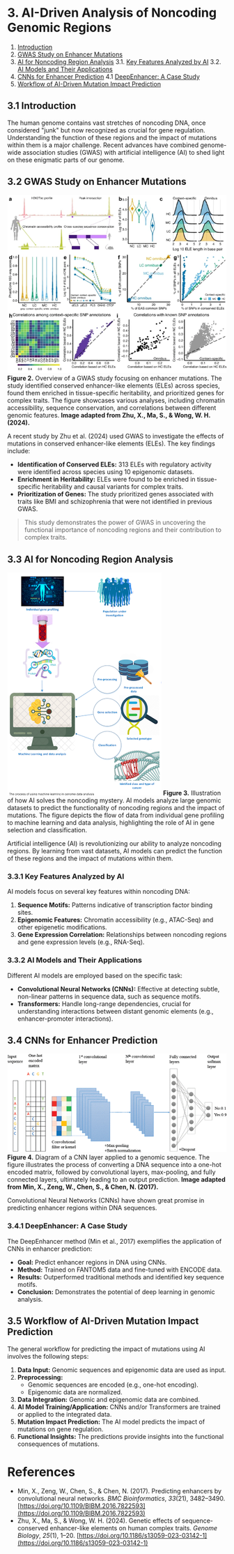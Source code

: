 # 3. AI-Driven Analysis of Noncoding Genomic Regions

1. [Introduction](#31)
2. [GWAS Study on Enhancer Mutations](#32)
3. [AI for Noncoding Region Analysis](#33)
    3.1. [Key Features Analyzed by AI](#331)
    3.2. [AI Models and Their Applications](#332)
4. [CNNs for Enhancer Prediction](#34)
    4.1 [DeepEnhancer: A Case Study](#341)
5. [Workflow of AI-Driven Mutation Impact Prediction](#35)

## 3.1 Introduction<a name="31"></a>

The human genome contains vast stretches of noncoding DNA, once considered "junk" but now recognized as crucial for gene regulation. Understanding the function of these regions and the impact of mutations within them is a major challenge. Recent advances have combined genome-wide association studies (GWAS) with artificial intelligence (AI) to shed light on these enigmatic parts of our genome.

## 3.2 GWAS Study on Enhancer Mutations<a name="32"></a>

![](assets/GWAS_enhancer_mutations.png)
**Figure 2.** Overview of a GWAS study focusing on enhancer mutations. The study identified conserved enhancer-like elements (ELEs) across species, found them enriched in tissue-specific heritability, and prioritized genes for complex traits. The figure showcases various analyses, including chromatin accessibility, sequence conservation, and correlations between different genomic features. **Image adapted from Zhu, X., Ma, S., & Wong, W. H. (2024).**

A recent study by Zhu et al. (2024) used GWAS to investigate the effects of mutations in conserved enhancer-like elements (ELEs). The key findings include:

*   **Identification of Conserved ELEs:** 313 ELEs with regulatory activity were identified across species using 10 epigenomic datasets.
*   **Enrichment in Heritability:** ELEs were found to be enriched in tissue-specific heritability and causal variants for complex traits.
*   **Prioritization of Genes:** The study prioritized genes associated with traits like BMI and schizophrenia that were not identified in previous GWAS.

> This study demonstrates the power of GWAS in uncovering the functional importance of noncoding regions and their contribution to complex traits.

## 3.3 AI for Noncoding Region Analysis<a name="33"></a>

![](assets/AI_noncoding_mystery.png)
**Figure 3.** Illustration of how AI solves the noncoding mystery. AI models analyze large genomic datasets to predict the functionality of noncoding regions and the impact of mutations. The figure depicts the flow of data from individual gene profiling to machine learning and data analysis, highlighting the role of AI in gene selection and classification.

Artificial intelligence (AI) is revolutionizing our ability to analyze noncoding regions. By learning from vast datasets, AI models can predict the function of these regions and the impact of mutations within them.

### 3.3.1 Key Features Analyzed by AI<a name="331"></a>

AI models focus on several key features within noncoding DNA:

1.  **Sequence Motifs:** Patterns indicative of transcription factor binding sites.
2.  **Epigenomic Features:** Chromatin accessibility (e.g., ATAC-Seq) and other epigenetic modifications.
3.  **Gene Expression Correlation:** Relationships between noncoding regions and gene expression levels (e.g., RNA-Seq).

### 3.3.2 AI Models and Their Applications<a name="332"></a>

Different AI models are employed based on the specific task:

*   **Convolutional Neural Networks (CNNs):** Effective at detecting subtle, non-linear patterns in sequence data, such as sequence motifs.
*   **Transformers:** Handle long-range dependencies, crucial for understanding interactions between distant genomic elements (e.g., enhancer-promoter interactions).

## 3.4 CNNs for Enhancer Prediction<a name="34"></a>

![](assets/CNN_genomic_sequence.png)
**Figure 4.** Diagram of a CNN layer applied to a genomic sequence. The figure illustrates the process of converting a DNA sequence into a one-hot encoded matrix, followed by convolutional layers, max-pooling, and fully connected layers, ultimately leading to an output prediction. **Image adapted from Min, X., Zeng, W., Chen, S., & Chen, N. (2017).**

Convolutional Neural Networks (CNNs) have shown great promise in predicting enhancer regions within DNA sequences.

### 3.4.1 DeepEnhancer: A Case Study<a name="341"></a>

The DeepEnhancer method (Min et al., 2017) exemplifies the application of CNNs in enhancer prediction:

*   **Goal:** Predict enhancer regions in DNA using CNNs.
*   **Method:** Trained on FANTOM5 data and fine-tuned with ENCODE data.
*   **Results:** Outperformed traditional methods and identified key sequence motifs.
*   **Conclusion:** Demonstrates the potential of deep learning in genomic analysis.

## 3.5 Workflow of AI-Driven Mutation Impact Prediction<a name="35"></a>

The general workflow for predicting the impact of mutations using AI involves the following steps:

1.  **Data Input:** Genomic sequences and epigenomic data are used as input.
2.  **Preprocessing:**
    *   Genomic sequences are encoded (e.g., one-hot encoding).
    *   Epigenomic data are normalized.
3.  **Data Integration:** Genomic and epigenomic data are combined.
4.  **AI Model Training/Application:** CNNs and/or Transformers are trained or applied to the integrated data.
5.  **Mutation Impact Prediction:** The AI model predicts the impact of mutations on gene regulation.
6.  **Functional Insights:** The predictions provide insights into the functional consequences of mutations.

# References

*   Min, X., Zeng, W., Chen, S., & Chen, N. (2017). Predicting enhancers by convolutional neural networks. *BMC Bioinformatics*, *33*(21), 3482–3490. [https://doi.org/10.1109/BIBM.2016.7822593](https://doi.org/10.1109/BIBM.2016.7822593)
*   Zhu, X., Ma, S., & Wong, W. H. (2024). Genetic effects of sequence-conserved enhancer-like elements on human complex traits. *Genome Biology*, *25*(1), 1–20. [https://doi.org/10.1186/s13059-023-03142-1](https://doi.org/10.1186/s13059-023-03142-1)


